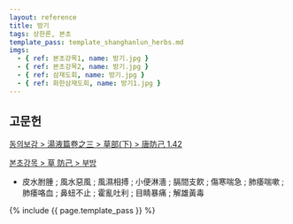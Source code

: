 ```yaml
---
layout: reference
title: 방기
tags: 상한론, 본초
template_pass: template_shanghanlun_herbs.md
imgs:
  - { ref: 본초강목1, name: 방기.jpg }
  - { ref: 본초강목2, name: 방기.jpg }
  - { ref: 삼재도회, name: 방기.jpg }
  - { ref: 화한삼재도회, name: 방기1.jpg }
---
```


## 고문헌

[동의보감 > 湯液篇卷之三 > 草部(下) >  唐防己 1.42](https://mediclassics.kr/books/8/volume/22/#content_247)

[본초강목 > 草	防己	> 부방]()

* 皮水胕腫 ; 風水惡風 ; 風濕相搏 ; 小便淋濇 ; 膈間支飮 ; 傷寒喘急 ; 肺痿喘嗽 ; 肺痿咯血 ; 鼻䖡不止 ; 霍亂吐利 ; 目睛暴痛 ; 解雄黃毒


{% include {{ page.template_pass }} %}
